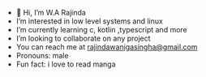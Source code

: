 - 👋 Hi, I’m W.A Rajinda
- I’m interested in low level systems and linux
- I’m currently learning c, kotlin ,typescript and more
- I’m looking to collaborate on any project
- You can reach me at rajindawanigasingha@gmail.com
- Pronouns: male
- Fun fact: i love to read manga

<!---
rajiWanigasingha/rajiWanigasingha is a ✨ special ✨ repository because its `README.md` (this file) appears on your GitHub profile.
You can click the Preview link to take a look at your changes.
--->
